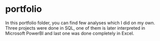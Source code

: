 # portfolio
In this portfolio folder, you can find few analyses which I did on my own.
Three projects were done in SQL, one of them is later interpreted in Microsoft PowerBI and last one was done completely in Excel.
